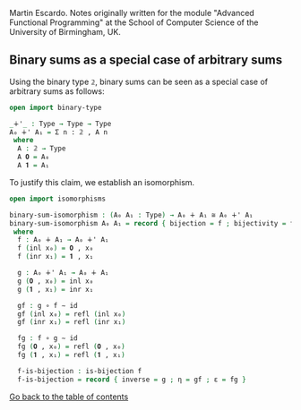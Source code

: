 
Martin Escardo.
Notes originally written for the module "Advanced Functional Programming"
at the School of Computer Science of the University of Birmingham, UK.


<!--
```agda
{-# OPTIONS --without-K --safe #-}

module binary-sums-as-sums where

open import prelude
```
-->

## Binary sums as a special case of arbitrary sums

Using the binary type `𝟚`, binary sums can be seen as a special case of arbitrary sums as follows:
```agda
open import binary-type

_∔'_ : Type → Type → Type
A₀ ∔' A₁ = Σ n ꞉ 𝟚 , A n
 where
  A : 𝟚 → Type
  A 𝟎 = A₀
  A 𝟏 = A₁
```

To justify this claim, we establish an isomorphism.
```agda
open import isomorphisms

binary-sum-isomorphism : (A₀ A₁ : Type) → A₀ ∔ A₁ ≅ A₀ ∔' A₁
binary-sum-isomorphism A₀ A₁ = record { bijection = f ; bijectivity = f-is-bijection }
 where
  f : A₀ ∔ A₁ → A₀ ∔' A₁
  f (inl x₀) = 𝟎 , x₀
  f (inr x₁) = 𝟏 , x₁

  g : A₀ ∔' A₁ → A₀ ∔ A₁
  g (𝟎 , x₀) = inl x₀
  g (𝟏 , x₁) = inr x₁

  gf : g ∘ f ∼ id
  gf (inl x₀) = refl (inl x₀)
  gf (inr x₁) = refl (inr x₁)

  fg : f ∘ g ∼ id
  fg (𝟎 , x₀) = refl (𝟎 , x₀)
  fg (𝟏 , x₁) = refl (𝟏 , x₁)

  f-is-bijection : is-bijection f
  f-is-bijection = record { inverse = g ; η = gf ; ε = fg }
```

[Go back to the table of contents](../README.md)
